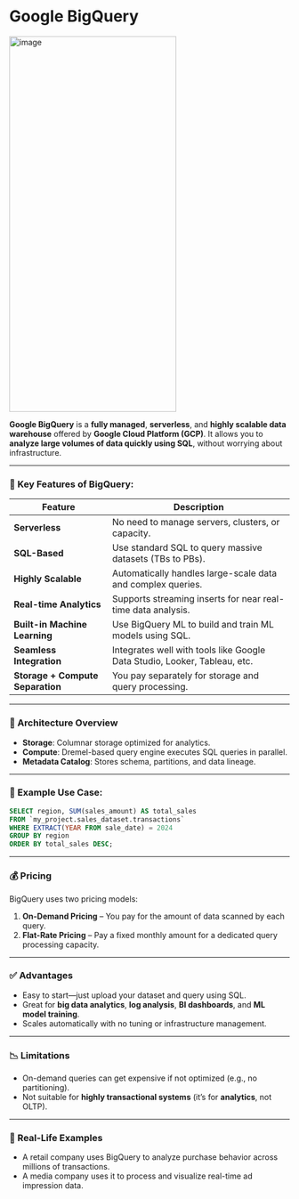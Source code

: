# Google BigQuery

<img width="300" height="675" alt="image" src="https://github.com/user-attachments/assets/8076f1bc-dca7-4b23-945a-2d11e55cb0a5" />

**Google BigQuery** is a **fully managed**, **serverless**, and **highly scalable data warehouse** offered by **Google Cloud Platform (GCP)**. It allows you to **analyze large volumes of data quickly using SQL**, without worrying about infrastructure.

---

### 🚀 Key Features of BigQuery:

| Feature                          | Description                                                               |
| -------------------------------- | ------------------------------------------------------------------------- |
| **Serverless**                   | No need to manage servers, clusters, or capacity.                         |
| **SQL-Based**                    | Use standard SQL to query massive datasets (TBs to PBs).                  |
| **Highly Scalable**              | Automatically handles large-scale data and complex queries.               |
| **Real-time Analytics**          | Supports streaming inserts for near real-time data analysis.              |
| **Built-in Machine Learning**    | Use BigQuery ML to build and train ML models using SQL.                   |
| **Seamless Integration**         | Integrates well with tools like Google Data Studio, Looker, Tableau, etc. |
| **Storage + Compute Separation** | You pay separately for storage and query processing.                      |

---

### 🧱 Architecture Overview

* **Storage**: Columnar storage optimized for analytics.
* **Compute**: Dremel-based query engine executes SQL queries in parallel.
* **Metadata Catalog**: Stores schema, partitions, and data lineage.

---

### 🧮 Example Use Case:

```sql
SELECT region, SUM(sales_amount) AS total_sales
FROM `my_project.sales_dataset.transactions`
WHERE EXTRACT(YEAR FROM sale_date) = 2024
GROUP BY region
ORDER BY total_sales DESC;
```

---

### 💰 Pricing

BigQuery uses two pricing models:

1. **On-Demand Pricing** – You pay for the amount of data scanned by each query.
2. **Flat-Rate Pricing** – Pay a fixed monthly amount for a dedicated query processing capacity.

---

### ✅ Advantages

* Easy to start—just upload your dataset and query using SQL.
* Great for **big data analytics**, **log analysis**, **BI dashboards**, and **ML model training**.
* Scales automatically with no tuning or infrastructure management.

---

### 📉 Limitations

* On-demand queries can get expensive if not optimized (e.g., no partitioning).
* Not suitable for **highly transactional systems** (it’s for **analytics**, not OLTP).

---

### 🔗 Real-Life Examples

* A retail company uses BigQuery to analyze purchase behavior across millions of transactions.
* A media company uses it to process and visualize real-time ad impression data.
